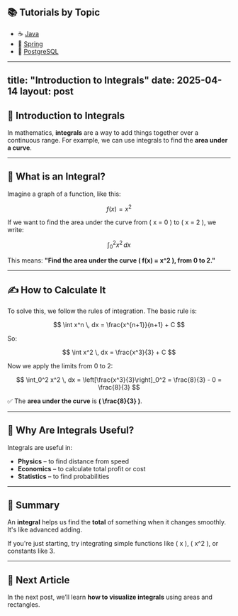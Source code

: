 
## 📚 Tutorials by Topic

- ☕ [Java](./java/tutorials.md) 
- 🌱 [Spring](./spring/tutorials.md)
- 🐘 [PostgreSQL](./postgresql/tutorials.md)
<!-- - 🏛️ [Hibernate](./hibernate/tutorials.md) -->

<!-- | ☕ [Java](./java/tutorials.md) | 🌱 [Spring](./spring/tutorials.md) | 🐘 [PostgreSQL](./postgresql/tutorials.md) | 🏛️ [Hibernate](./hibernate/tutorials.md) | ☁️ [AWS](./aws/tutorials.md) | 🧵 [Apache Kafka](./kafka/tutorials.md) |🎨 [Design Patterns](./design-patterns/tutorials.md)|
|:-------------------------------|:-------------------------------------|:--------------------------------------------|:------------------------------------------|:-------------------------------|:------------------------------------------|:------------------------------------------|
 🐍 [**Python**](./python/tutorials.md) | 🧠 [**Algorithms**](./algorithms/tutorials.md) | 🗂️ [**Data Structures**](./data-structures/tutorials.md) |   |   ||| -->


<!-- {:target="_blank" rel="noopener"} -->

---
title: "Introduction to Integrals"
date: 2025-04-14
layout: post
---

## 📘 Introduction to Integrals

In mathematics, **integrals** are a way to add things together over a continuous range. For example, we can use integrals to find the **area under a curve**.

---

## 🔢 What is an Integral?

Imagine a graph of a function, like this:

$$
f(x) = x^2
$$

If we want to find the area under the curve from \( x = 0 \) to \( x = 2 \), we write:

$$
\int_0^2 x^2 \, dx
$$

This means: **"Find the area under the curve \( f(x) = x^2 \), from 0 to 2."**

---

## ✍️ How to Calculate It

To solve this, we follow the rules of integration. The basic rule is:

$$
\int x^n \, dx = \frac{x^{n+1}}{n+1} + C
$$

So:

$$
\int x^2 \, dx = \frac{x^3}{3} + C
$$

Now we apply the limits from 0 to 2:

$$
\int_0^2 x^2 \, dx = \left[\frac{x^3}{3}\right]_0^2 = \frac{8}{3} - 0 = \frac{8}{3}
$$

✅ The **area under the curve** is **\( \frac{8}{3} \)**.

---

## 📎 Why Are Integrals Useful?

Integrals are useful in:
- **Physics** – to find distance from speed
- **Economics** – to calculate total profit or cost
- **Statistics** – to find probabilities

---

## 📌 Summary

An **integral** helps us find the **total** of something when it changes smoothly. It's like advanced adding.

If you're just starting, try integrating simple functions like \( x \), \( x^2 \), or constants like 3.

---

## 🧮 Next Article

In the next post, we’ll learn **how to visualize integrals** using areas and rectangles.
